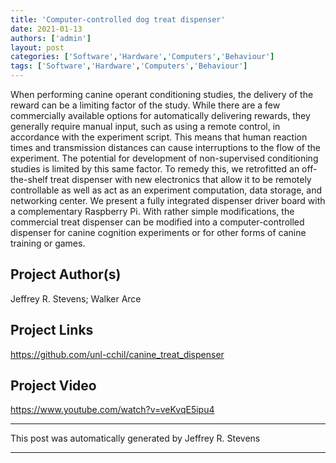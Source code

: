 ```yaml
---
title: 'Computer-controlled dog treat dispenser'
date: 2021-01-13
authors: ['admin']
layout: post
categories: ['Software','Hardware','Computers','Behaviour']
tags: ['Software','Hardware','Computers','Behaviour']
---
```

When performing canine operant conditioning studies, the delivery of the reward can be a limiting factor of the study. While there are a few commercially available options for automatically delivering rewards, they generally require manual input, such as using a remote control, in accordance with the experiment script. This means that human reaction times and transmission distances can cause interruptions to the flow of the experiment. The potential for development of non-supervised conditioning studies is limited by this same factor. To remedy this, we retrofitted an off-the-shelf treat dispenser with new electronics that allow it to be remotely controllable as well as act as an experiment computation, data storage, and networking center. We present a fully integrated dispenser driver board with a complementary Raspberry Pi. With rather simple modifications, the commercial treat dispenser can be modified into a computer-controlled dispenser for canine cognition experiments or for other forms of canine training or games.
## Project Author(s)
Jeffrey R. Stevens; Walker Arce
## Project Links
https://github.com/unl-cchil/canine_treat_dispenser
## Project Video
https://www.youtube.com/watch?v=veKvqE5ipu4
***
This post was automatically generated by
Jeffrey R. Stevens
***
